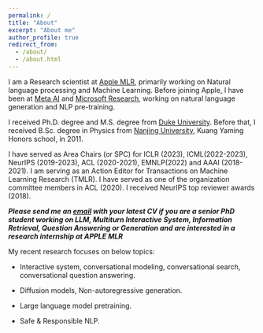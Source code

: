 ```yaml
---
permalink: /
title: "About"
excerpt: "About me"
author_profile: true
redirect_from: 
  - /about/
  - /about.html
---
```


I am a Research scientist at [Apple MLR](https://machinelearning.apple.com), primarily working on Natural language processing and Machine Learning. Before joining Apple, I have been at [Meta AI](https://ai.facebook.com/research/NLP/) and  [Microsoft Research](https://www.microsoft.com/en-us/research/group/natural-language-processing/), working on natural language generation and NLP pre-training. 

I received Ph.D. degree and M.S. degree from [Duke University](https://gradschool.duke.edu). Before that, I received B.Sc. degree in Physics from [Nanjing University](http://dii.nju.edu.cn/kuangym/?lang=en), Kuang Yaming Honors school, in 2011.

I have served as Area Chairs (or SPC) for ICLR (2023), ICML(2022-2023), NeurIPS (2019-2023), ACL (2020-2021), EMNLP(2022) and AAAI (2018-2021). I am serving as an Action Editor for Transactions on Machine Learning Research (TMLR).
I have served as one of the organization committee members in ACL (2020). I received NeurIPS top reviewer awards (2018). 

***Please send me an [email](mailto:yizzhang@apple.com) with your latest CV if you are a senior PhD student working on LLM, Multiturn Interactive System, Information Retrieval, Question Answering or Generation and are interested in a research internship at APPLE MLR***

My recent research focuses on below topics:

- Interactive system, conversational modeling, conversational search, conversational question answering. 

- Diffusion models, Non-autoregressive generation.

- Large language model pretraining. 

- Safe & Responsible NLP. 






